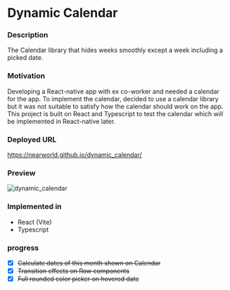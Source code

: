 # Dynamic Calendar

### Description
The Calendar library that hides weeks smoothly except a week including a picked date.

### Motivation

Developing a React-native app with ex co-worker and needed a calendar for the app. To implement the calendar, decided to use a calendar library but it was not suitable to satisfy how the calendar should work on the app.  This project is built on React and Typescript to test the calendar which will be implemented in React-native later.

### Deployed URL
https://nearworld.github.io/dynamic_calendar/

### Preview

![dynamic_calendar](https://github.com/NEARworld/dynamic_calendar/assets/102969108/5d9d7472-e215-4da9-b5a0-d7cd201e7970)

### Implemented in
- React (Vite)
- Typescript

### progress
- [x] ~~Calculate dates of this month shown on Calendar~~
- [x] ~~Transition effects on Row components~~
- [x] ~~Full rounded color picker on hovered date~~
